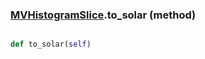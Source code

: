 ### [MVHistogramSlice](MVHistogramSlice.md).to_solar (method)


```py

def to_solar(self)

```



        

